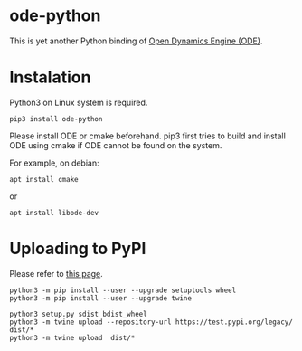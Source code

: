 # ode-python

This is yet another Python binding of [Open Dynamics Engine (ODE)](https://www.ode.org/).

# Instalation

Python3 on Linux system is required.

	pip3 install ode-python

Please install ODE or cmake beforehand. pip3 first tries to build and install ODE using cmake if ODE cannot be found on the system.

For example, on debian:

	apt install cmake

or

	apt install libode-dev

# Uploading to PyPI

Please refer to [this page](https://packaging.python.org/tutorials/packaging-projects/).

	python3 -m pip install --user --upgrade setuptools wheel
	python3 -m pip install --user --upgrade twine
	
	python3 setup.py sdist bdist_wheel
	python3 -m twine upload --repository-url https://test.pypi.org/legacy/ dist/*
	python3 -m twine upload  dist/*
